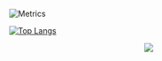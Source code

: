 <!--
**chrisz2zz/chrisz2zz** is a ✨ _special_ ✨ repository because its `README.md` (this file) appears on your GitHub profile.

Here are some ideas to get you started:

- 🔭 I’m currently working on ...
- 🌱 I’m currently learning ...
- 👯 I’m looking to collaborate on ...
- 🤔 I’m looking for help with ...
- 💬 Ask me about ...
- 📫 How to reach me: ...
- 😄 Pronouns: ...
- ⚡ Fun fact: ...
-->
![Metrics](https://metrics.lecoq.io/chrisz2zz?template=classic&base=header%2C%20activity%2C%20community%2C%20repositories%2C%20metadata&base.indepth=false&base.hireable=false&base.skip=false&config.timezone=Asia%2FShanghai)


[![Top Langs](https://github-readme-stats.vercel.app/api/top-langs/?username=chrisz2zz)](https://github.com/anuraghazra/github-readme-stats)


<div align="center"> <img src="https://visitor-badge.glitch.me/badge?page_id=chrisz2zz" /> </div>
